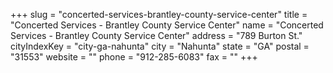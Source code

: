 +++
slug = "concerted-services-brantley-county-service-center"
title = "Concerted Services - Brantley County Service Center"
name = "Concerted Services - Brantley County Service Center"
address = "789 Burton St."
cityIndexKey = "city-ga-nahunta"
city = "Nahunta"
state = "GA"
postal = "31553"
website = ""
phone = "912-285-6083"
fax = ""
+++

